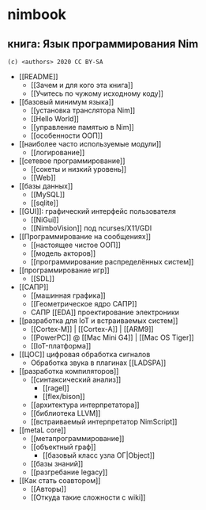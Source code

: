#  nimbook
## книга: Язык программирования Nim

```
(c) <authors> 2020 CC BY-SA
```

* [[README]]
  * [[Зачем и для кого эта книга]]
  * [[Учитесь по чужому исходному коду]]
* [[базовый минимум языка]]
  * [[установка транслятора Nim]]
  * [[Hello World]]
  * [[управление памятью в Nim]]
  * [[особенности ООП]]
* [[наиболее часто используемые модули]]
  * [[логирование]]
* [[сетевое программирование]]
  * [[сокеты и низкий уровень]]
  * [[Web]]
* [[базы данных]]
  * [[MySQL]]
  * [[sqlite]]
* [[GUI]]: графический интерфейс пользователя
  * [[NiGui]]
  * [[NimboVision]] под ncurses/X11/GDI
* [[Программирование на сообщениях]]
  * [[настоящее чистое ООП]]
  * [[модель акторов]]
  * [[программирование распределённых систем]]
* [[программирование игр]]
  * [[SDL]]
* [[САПР]]
  * [[машинная графика]]
  * [[Геометрическое ядро САПР]]
  * САПР [[EDA]] проектирование электроники
* [[разработка для IoT и встраиваемых систем]]
  * [[Cortex-M]] | [[Cortex-A]] | [[ARM9]]
  * [[PowerPC]] @ [[Mac Mini G4]] | [[Mac OS Tiger]]
  * [[IoT-платформа]]
* [[ЦОС]] цифровая обработка сигналов
  * Обработка звука в плагинах [[LADSPA]]
* [[разработка компиляторов]]
  * [[синтаксический анализ]]
    * [[ragel]]
    * [[flex/bison]]
  * [[архитектура интерпретатора]]
  * [[библиотека LLVM]]
  * [[встраиваемый интерпретатор NimScript]]
* [[metaL core]]
  * [[метапрограммированиe]]
  * [[объектный граф]]
    * [[базовый класс узла ОГ|Object]]
  * [[базы знаний]]
  * [[разгребание legacy]]
* [[Как стать соавтором]]
  * [[Авторы]]
  * [[Откуда такие сложности с wiki]]

